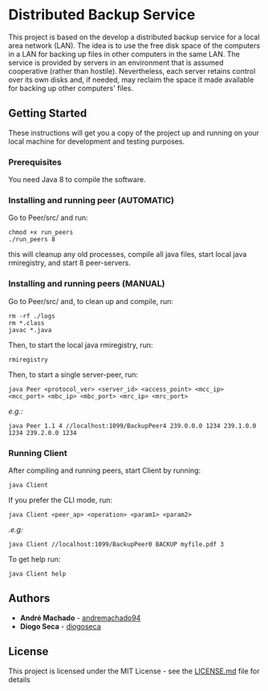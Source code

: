 # Distributed Backup Service

This project is based on the develop a distributed backup service for a local area network (LAN). The idea is to use the free disk space of the computers in a LAN for backing up files in other computers in the same LAN. The service is provided by servers in an environment that is assumed cooperative (rather than hostile). Nevertheless, each server retains control over its own disks and, if needed, may reclaim the space it made available for backing up other computers' files.

## Getting Started

These instructions will get you a copy of the project up and running on your local machine for development and testing purposes.

### Prerequisites

You need Java 8 to compile the software.

### Installing and running peer (AUTOMATIC)

Go to Peer/src/ and run:
```
chmod +x run_peers
./run_peers 8
```
this will cleanup any old processes, compile all java files, start local java rmiregistry, and start 8 peer-servers.

### Installing and running peers (MANUAL)

Go to Peer/src/ and, to clean up and compile, run:
```
rm -rf ./logs
rm *.class
javac *.java
```
Then, to start the local java rmiregistry, run:
```
rmiregistry
```
Then, to start a single server-peer, run:
```
java Peer <protocol_ver> <server_id> <access_point> <mcc_ip> <mcc_port> <mbc_ip> <mbc_port> <mrc_ip> <mrc_port>
```
*e.g.:*
```
java Peer 1.1 4 //localhost:1099/BackupPeer4 239.0.0.0 1234 239.1.0.0 1234 239.2.0.0 1234
```
### Running Client

After compiling and running peers, start Client by running:
```
java Client
```
If you prefer the CLI mode, run:
```
java Client <peer_ap> <operation> <param1> <param2>
```
*.e.g:*
```
java Client //localhost:1099/BackupPeer0 BACKUP myfile.pdf 3
```
To get help run:
```
java Client help
```

## Authors

* **André Machado** - [andremachado94](https://github.com/andremachado94)
* **Diogo Seca** - [diogoseca](https://github.com/diogoseca)

## License

This project is licensed under the MIT License - see the [LICENSE.md](LICENSE.md) file for details
